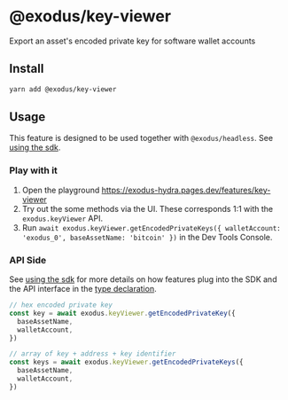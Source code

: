 # @exodus/key-viewer

Export an asset's encoded private key for software wallet accounts

## Install

```sh
yarn add @exodus/key-viewer
```

## Usage

This feature is designed to be used together with `@exodus/headless`. See [using the sdk](../../docs/docs-website/docs/development/using-the-sdk.md).

### Play with it

1. Open the playground https://exodus-hydra.pages.dev/features/key-viewer
2. Try out the some methods via the UI. These corresponds 1:1 with the `exodus.keyViewer` API.
3. Run `await exodus.keyViewer.getEncodedPrivateKeys({ walletAccount: 'exodus_0', baseAssetName: 'bitcoin' })` in the Dev Tools Console.

### API Side

See [using the sdk](../../docs/docs-website/docs/development/using-the-sdk.md#setup-the-api-side) for more details on how features plug into the SDK and the API interface in the [type declaration](./api/index.ts).

```js
// hex encoded private key
const key = await exodus.keyViewer.getEncodedPrivateKey({
  baseAssetName,
  walletAccount,
})

// array of key + address + key identifier
const keys = await exodus.keyViewer.getEncodedPrivateKeys({
  baseAssetName,
  walletAccount,
})
```
